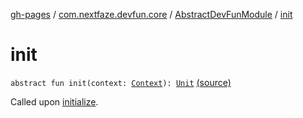 [gh-pages](../../index.md) / [com.nextfaze.devfun.core](../index.md) / [AbstractDevFunModule](index.md) / [init](./init.md)

# init

`abstract fun init(context: `[`Context`](https://developer.android.com/reference/android/content/Context.html)`): `[`Unit`](https://kotlinlang.org/api/latest/jvm/stdlib/kotlin/-unit/index.html) [(source)](https://github.com/NextFaze/dev-fun/tree/master/devfun/src/main/java/com/nextfaze/devfun/core/Module.kt#L62)

Called upon [initialize](initialize.md).

